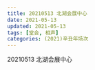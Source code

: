 ```yaml
---
title: 20210513 北湖会展中心 
date: 2021-05-13
updated: 2021-05-13
tags: [堂会, 相声] 
categories: (2021)辛丑年场次 
---
```

20210513 北湖会展中心 
